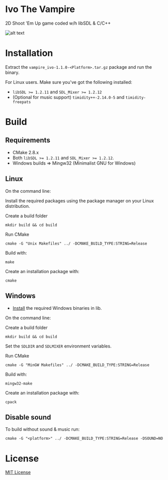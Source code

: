 Ivo The Vampire
================

2D Shoot 'Em Up game coded w/h libSDL & C/C++

![alt text](http://i.imgur.com/ZUwPZPr.png "Title screen")


# Installation

Extract the `vampire_ivo-1.1.0-<Platform>.tar.gz` package and run the binary.

For Linux users. Make sure you've got the following installed:

  * `libSDL >= 1.2.11` and `SDL_Mixer >= 1.2.12`
  * (Optional for music support) `timidity++-2.14.0-5` and `timidity-freepats`

# Build

## Requirements

  * CMake 2.8.x
  * Both `libSDL >= 1.2.11` and `SDL_Mixer >= 1.2.12`.
  * Windows builds => Mingw32 (Minimalist GNU for Windows)

## Linux

On the command line:

Install the required packages using the package manager on your Linux distribution.

Create a build folder

    mkdir build && cd build

Run CMake

    cmake -G "Unix Makefiles" ../ -DCMAKE_BUILD_TYPE:STRING=Release

Build with:

    make

Create an installation package with:

    cmake

## Windows

  * [Install](lib/README.md) the required Windows binaries in lib.

On the command line:

Create a build folder

    mkdir build && cd build

Set the `SDLDIR` and `SDLMIXER` environment variables.

Run CMake

    cmake -G "MinGW Makefiles" ../ -DCMAKE_BUILD_TYPE:STRING=Release

Build with:

    mingw32-make

Create an installation package with:

    cpack

## Disable sound

To build without sound & music run:

    cmake -G "<platform>" ../ -DCMAKE_BUILD_TYPE:STRING=Release -DSOUND=NO

# License

[MIT License](LICENSE)
